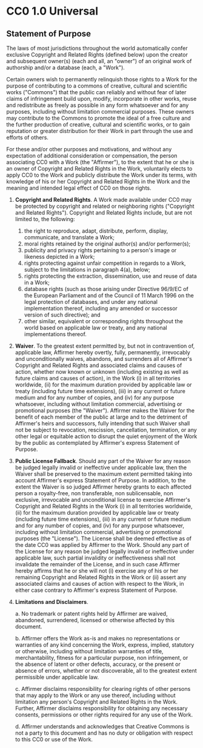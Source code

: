 # CC0 1.0 Universal

## Statement of Purpose

The laws of most jurisdictions throughout the world automatically confer
exclusive Copyright and Related Rights (defined below) upon the creator and
subsequent owner(s) (each and all, an "owner") of an original work of
authorship and/or a database (each, a "Work").

Certain owners wish to permanently relinquish those rights to a Work for the
purpose of contributing to a commons of creative, cultural and scientific
works ("Commons") that the public can reliably and without fear of later
claims of infringement build upon, modify, incorporate in other works, reuse
and redistribute as freely as possible in any form whatsoever and for any
purposes, including without limitation commercial purposes. These owners may
contribute to the Commons to promote the ideal of a free culture and the
further production of creative, cultural and scientific works, or to gain
reputation or greater distribution for their Work in part through the use and
efforts of others.

For these and/or other purposes and motivations, and without any expectation
of additional consideration or compensation, the person associating CC0 with a
Work (the "Affirmer"), to the extent that he or she is an owner of Copyright
and Related Rights in the Work, voluntarily elects to apply CC0 to the Work
and publicly distribute the Work under its terms, with knowledge of his or her
Copyright and Related Rights in the Work and the meaning and intended legal
effect of CC0 on those rights.

1. **Copyright and Related Rights**. A Work made available under CC0 may be
   protected by copyright and related or neighboring rights ("Copyright and
   Related Rights"). Copyright and Related Rights include, but are not limited
   to, the following:

   1. the right to reproduce, adapt, distribute, perform, display,
      communicate, and translate a Work;
   2. moral rights retained by the original author(s) and/or performer(s);
   3. publicity and privacy rights pertaining to a person's image or
        likeness depicted in a Work;
   4. rights protecting against unfair competition in regards to a Work,
       subject to the limitations in paragraph 4(a), below;
   5. rights protecting the extraction, dissemination, use and reuse of data
      in a Work;
   6. database rights (such as those arising under Directive 96/9/EC of the
      European Parliament and of the Council of 11 March 1996 on the legal
      protection of databases, and under any national implementation thereof,
      including any amended or successor version of such directive); and
   7. other similar, equivalent or corresponding rights throughout the world
      based on applicable law or treaty, and any national implementations
      thereof.

2. **Waiver**. To the greatest extent permitted by, but not in contravention
   of, applicable law, Affirmer hereby overtly, fully, permanently,
   irrevocably and unconditionally waives, abandons, and surrenders all of
   Affirmer's Copyright and Related Rights and associated claims and causes of
   action, whether now known or unknown (including existing as well as future
   claims and causes of action), in the Work (i) in all territories worldwide,
   (ii) for the maximum duration provided by applicable law or treaty
   (including future time extensions), (iii) in any current or future medium
   and for any number of copies, and (iv) for any purpose whatsoever,
   including without limitation commercial, advertising or promotional
   purposes (the "Waiver").  Affirmer makes the Waiver for the benefit of each
   member of the public at large and to the detriment of Affirmer's heirs and
   successors, fully intending that such Waiver shall not be subject to
   revocation, rescission, cancellation, termination, or any other legal or
   equitable action to disrupt the quiet enjoyment of the Work by the public
   as contemplated by Affirmer's express Statement of Purpose.

3. **Public License Fallback**. Should any part of the Waiver for any reason
   be judged legally invalid or ineffective under applicable law, then the
   Waiver shall be preserved to the maximum extent permitted taking into
   account Affirmer's express Statement of Purpose. In addition, to the extent
   the Waiver is so judged Affirmer hereby grants to each affected person a
   royalty-free, non transferable, non sublicensable, non exclusive,
   irrevocable and unconditional license to exercise Affirmer's Copyright and
   Related Rights in the Work (i) in all territories worldwide, (ii) for the
   maximum duration provided by applicable law or treaty (including future
   time extensions), (iii) in any current or future medium and for any number
   of copies, and (iv) for any purpose whatsoever, including without
   limitation commercial, advertising or promotional purposes (the "License").
   The License shall be deemed effective as of the date CC0 was applied by
   Affirmer to the Work. Should any part of the License for any reason be
   judged legally invalid or ineffective under applicable law, such partial
   invalidity or ineffectiveness shall not invalidate the remainder of the
   License, and in such case Affirmer hereby affirms that he or she will not
   (i) exercise any of his or her remaining Copyright and Related Rights in
   the Work or (ii) assert any associated claims and causes of action with
   respect to the Work, in either case contrary to Affirmer's express
   Statement of Purpose.

4. **Limitations and Disclaimers**.

   a. No trademark or patent rights held by Affirmer are waived, abandoned,
   surrendered, licensed or otherwise affected by this document.

   b. Affirmer offers the Work as-is and makes no representations or
   warranties of any kind concerning the Work, express, implied, statutory or
   otherwise, including without limitation warranties of title,
   merchantability, fitness for a particular purpose, non infringement, or
   the absence of latent or other defects, accuracy, or the present or
   absence of errors, whether or not discoverable, all to the greatest extent
   permissible under applicable law.

   c. Affirmer disclaims responsibility for clearing rights of other persons
   that may apply to the Work or any use thereof, including without
   limitation any person's Copyright and Related Rights in the Work. Further,
   Affirmer disclaims responsibility for obtaining any necessary consents,
   permissions or other rights required for any use of the Work.

   d. Affirmer understands and acknowledges that Creative Commons is not a party
   to this document and has no duty or obligation with respect to this CC0 or
   use of the Work.
